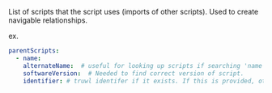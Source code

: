 List of scripts that the script uses (imports of other scripts). Used to create navigable relationships.

ex.

```yaml
parentScripts:
  - name: 
    alternateName:  # useful for looking up scripts if searching 'name' does not provide hits.
    softwareVersion:  # Needed to find correct version of script.
    identifier: # truwl identifer if it exists. If this is provided, other fields not used.
```